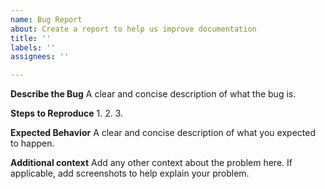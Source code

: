 ```yaml
---
name: Bug Report
about: Create a report to help us improve documentation
title: ''
labels: ''
assignees: ''

---
```


**Describe the Bug**
A clear and concise description of what the bug is.

**Steps to Reproduce**
1. 
2. 
3. 

**Expected Behavior**
A clear and concise description of what you expected to happen.



**Additional context**
Add any other context about the problem here. If applicable, add screenshots to help explain your problem.